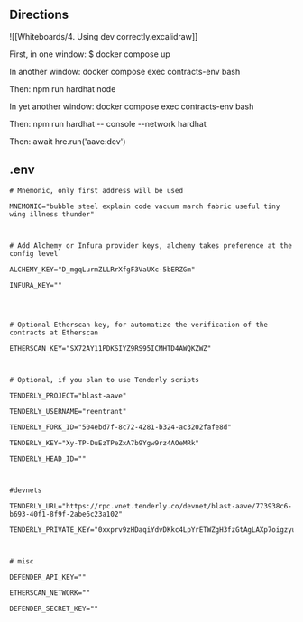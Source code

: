 ## Directions

![[Whiteboards/4. Using dev correctly.excalidraw]]

First, in one window:
$ docker compose up

In another window:
docker compose exec contracts-env bash

Then:
npm run hardhat node

In yet another window:
docker compose exec contracts-env bash

Then:
npm run hardhat -- console --network hardhat

Then: 
await hre.run('aave:dev') 

## .env

```
# Mnemonic, only first address will be used

MNEMONIC="bubble steel explain code vacuum march fabric useful tiny wing illness thunder"

  

# Add Alchemy or Infura provider keys, alchemy takes preference at the config level

ALCHEMY_KEY="D_mgqLurmZLLRrXfgF3VaUXc-5bERZGm"

INFURA_KEY=""

  
  

# Optional Etherscan key, for automatize the verification of the contracts at Etherscan

ETHERSCAN_KEY="SX72AY11PDKSIYZ9RS95ICMHTD4AWQKZWZ"

  

# Optional, if you plan to use Tenderly scripts

TENDERLY_PROJECT="blast-aave"

TENDERLY_USERNAME="reentrant"

TENDERLY_FORK_ID="504ebd7f-8c72-4281-b324-ac3202fafe8d"

TENDERLY_KEY="Xy-TP-DuEzTPeZxA7b9Ygw9rz4AOeMRk"

TENDERLY_HEAD_ID=""

  

#devnets

TENDERLY_URL="https://rpc.vnet.tenderly.co/devnet/blast-aave/773938c6-b693-40f1-8f9f-2abe6c23a102"

TENDERLY_PRIVATE_KEY="0xxprv9zHDaqiYdvDKkc4LpYrETWZgH3fzGtAgLAXp7oigzyuwL1bcUmWGy5QmL2g9qBR9McMHokrRFJ4caV9bLymFWp7CjfZaFfZPRMRXVVP1kPo"

  

# misc

DEFENDER_API_KEY=""

ETHERSCAN_NETWORK=""

DEFENDER_SECRET_KEY=""
```